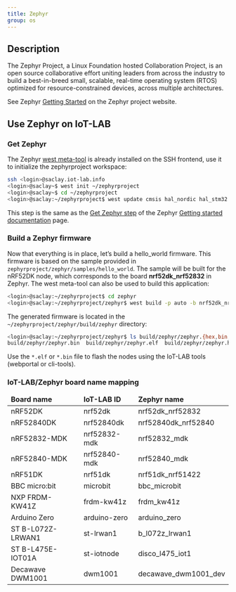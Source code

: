 ```yaml
---
title: Zephyr
group: os
---
```


## Description

The Zephyr Project, a Linux Foundation hosted Collaboration Project, is an open
source collaborative effort uniting leaders from across the industry to build a
best-in-breed small, scalable, real-time operating system (RTOS) optimized for
resource-constrained devices, across multiple architectures.

See Zephyr [Getting Started](https://docs.zephyrproject.org/latest/getting_started/getting_started.html)
on the Zephyr project website.

## Use Zephyr on IoT-LAB

### Get Zephyr

The Zephyr [west meta-tool](https://docs.zephyrproject.org/latest/guides/west/index.html)
is already installed on the SSH frontend, use it to initialize the zephyrproject workspace:

```bash
ssh <login>@saclay.iot-lab.info
<login>@saclay~$ west init ~/zephyrproject
<login>@saclay~$ cd ~/zephyrproject
<login>@saclay:~/zephyrproject$ west update cmsis hal_nordic hal_stm32 hal_atmel
```

This step is the same as the [Get Zephyr step](https://docs.zephyrproject.org/latest/getting_started/index.html#get-zephyr-and-install-python-dependencies)
of the Zephyr [Getting started documentation](https://docs.zephyrproject.org/latest/getting_started/index.html) page.

### Build a Zephyr firmware

Now that everything is in place, let’s build a hello_world firmware. This
firmware is based on the sample provided in `zephyrproject/zephyr/samples/hello_world`.
The sample will be built for the nRF52DK node, which corresponds to the board
**nrf52dk_nrf52832** in Zephyr. The west meta-tool can also be used to build
this application:

```bash
<login>@saclay:~/zephyrproject$ cd zephyr
<login>@saclay:~/zephyrproject/zephyr$ west build -p auto -b nrf52dk_nrf52832 samples/hello_world
```

The generated firmware is located in the
`~/zephyrproject/zephyr/build/zephyr` directory:

```bash
<login>@saclay:~/zephyrproject/zephyr$ ls build/zephyr/zephyr.{hex,bin,elf}
build/zephyr/zephyr.bin  build/zephyr/zephyr.elf  build/zephyr/zephyr.hex
```

Use the `*.elf` or `*.bin` file to flash the nodes using the IoT-LAB tools (webportal or
cli-tools).

### IoT-LAB/Zephyr board name mapping


<table class="table table-striped">
    <thead>
        <tr>
            <td><b>Board name</b></td>
            <td><b>IoT-LAB ID</b></td>
            <td><b>Zephyr name</b></td>
        </tr>
    </thead>
    <tbody>
    <tr>
        <td>nRF52DK</td>
        <td>nrf52dk</td>
        <td>nrf52dk_nrf52832</td>
    </tr>
    <tr>
        <td>nRF52840DK</td>
        <td>nrf52840dk</td>
        <td>nrf52840dk_nrf52840</td>
    </tr>
    <tr>
        <td>nRF52832-MDK</td>
        <td>nrf52832-mdk</td>
        <td>nrf52832_mdk</td>
    </tr>
    <tr>
        <td>nRF52840-MDK</td>
        <td>nrf52840-mdk</td>
        <td>nrf52840_mdk</td>
    </tr>
    <tr>
        <td>nRF51DK</td>
        <td>nrf51dk</td>
        <td>nrf51dk_nrf51422</td>
    </tr>
    <tr>
        <td>BBC micro:bit</td>
        <td>microbit</td>
        <td>bbc_microbit</td>
    </tr>
    <tr>
        <td>NXP FRDM-KW41Z</td>
        <td>frdm-kw41z</td>
        <td>frdm_kw41z</td>
    </tr>
    <tr>
        <td>Arduino Zero</td>
        <td>arduino-zero</td>
        <td>arduino_zero</td>
    </tr>
    <tr>
        <td>ST B-L072Z-LRWAN1</td>
        <td>st-lrwan1</td>
        <td>b_l072z_lrwan1</td>
    </tr>
    <tr>
        <td>ST B-L475E-IOT01A</td>
        <td>st-iotnode</td>
        <td>disco_l475_iot1</td>
    </tr>
    <tr>
        <td>Decawave DWM1001</td>
        <td>dwm1001</td>
        <td>decawave_dwm1001_dev</td>
    </tr>
    </tbody>
</table>
